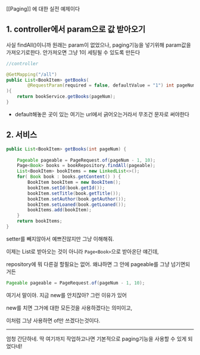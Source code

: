 [[Paging]] 에 대한 실전 예제이다



## 1. controller에서 param으로 값 받아오기

사실 findAll()이니까 원래는 param이 없었으나, paging기능을 넣기위해 param값을 가져오기로한다. 안가져오면 그냥 1이 세팅될 수 있도록 만든다

```java
//controller

@GetMapping("/all")  
public List<BookItem> getBooks(  
        @RequestParam(required = false, defaultValue = "1") int pageNum  
){  
    return bookService.getBooks(pageNum);  
}
```

- default해놓은 곳이 있는 여기는 url에서 긁어오는거라서 무조건 문자로 써야한다


## 2. 서비스

```java
public List<BookItem> getBooks(int pageNum) {  
  
    Pageable pageable = PageRequest.of(pageNum - 1, 10);  
    Page<Book> books = bookRepository.findAll(pageable);  
    List<BookItem> bookItems = new LinkedList<>();  
    for( Book book : books.getContent() ) {  
        BookItem bookItem = new BookItem();  
        bookItem.setId(book.getId());  
        bookItem.setTitle(book.getTitle());  
        bookItem.setAuthor(book.getAuthor());  
        bookItem.setLoaned(book.getLoaned());  
        bookItems.add(bookItem);  
    }  
    return bookItems;  
}
```

setter를 빼지않아서 예쁘진않지만 그냥 이해해줘.

이제는 List로 받아오는 것이 아니라 `Page<Book>`으로 받아온단 얘긴데,

repository에 뭐 다른걸 할필요는 없어. 왜냐하면 그 안에 pageable를 그냥 넘기면되거든

```java
Pageable pageable = PageRequest.of(pageNum - 1, 10);  
```

여기서 말이야. 지금 new를 안치잖아? 그런 이유가 있어

new를 치면 그거에 대한 모든것을 사용하겠다는 의미이고,

이처럼 그냥 사용하면 of만 쓰겠다는것이다. 


---

엄청 간단하네. 딱 여기까지 작업하고나면 기본적으로 paging기능을 사용할 수 있게 되었다네!

